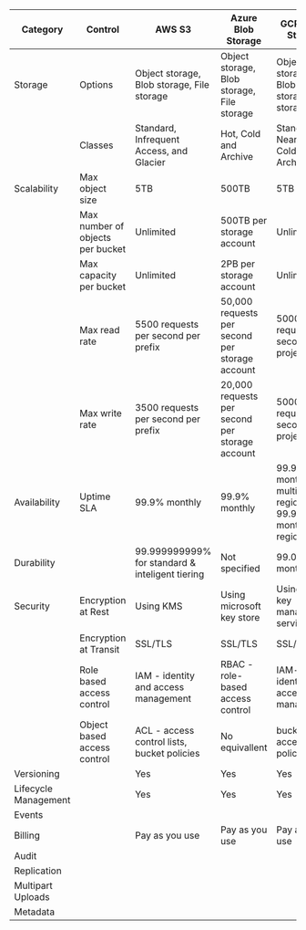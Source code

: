 | Category             | Control                          | AWS S3                                          | Azure Blob Storage                             | GCP Cloud Storage                                             |
|----------------------|----------------------------------|-------------------------------------------------|------------------------------------------------|---------------------------------------------------------------|
| Storage              | Options                          | Object storage, Blob storage, File storage      | Object storage, Blob storage, File storage     | Object storage, Blob storage, File storage                    |
|                      | Classes                          | Standard, Infrequent Access, and Glacier        | Hot, Cold and Archive                          | Standard, Nearline, Coldline, Archive                         |
| Scalability          | Max object size                  | 5TB                                             | 500TB                                          | 5TB                                                           |
|                      | Max number of objects per bucket | Unlimited                                       | 500TB per storage account                      | Unlimited                                                     |
|                      | Max capacity per bucket          | Unlimited                                       | 2PB per storage account                        | Unlimited                                                     |
|                      | Max read rate                    | 5500 requests per second per prefix             | 50,000 requests per second per storage account | 5000 request per second per project                           |
|                      | Max write rate                   | 3500 requests per second per prefix             | 20,000 requests per second per storage account | 5000 request per second per project                           |
| Availability         | Uptime SLA                       | 99.9% monthly                                   | 99.9% monthly                                  | 99.9% monthly for multi regional, 99.99% monthly for regional |
| Durability           |                                  | 99.999999999% for standard & inteligent tiering | Not specified                                  | 99.0% monthly                                                 |
| Security             | Encryption at Rest               | Using KMS                                       | Using microsoft key store                      | Using cloud key management services                           |
|                      | Encryption at Transit            | SSL/TLS                                         | SSL/TLS                                        | SSL/TLS                                                       |
|                      | Role based access control        | IAM - identity and access management            | RBAC - role-based access control               | IAM- identity and access management                           |
|                      | Object based access control      | ACL - access control lists, bucket policies     | No equivallent                                 | bucket level access policies                                  |
| Versioning           |                                  | Yes                                             | Yes                                            | Yes                                                           |
| Lifecycle Management |                                  | Yes                                             | Yes                                            | Yes                                                           |
| Events               |                                  |                                                 |                                                |                                                               |
| Billing              |                                  | Pay as you use                                  | Pay as you use                                 | Pay as you use                                                |
| Audit                |                                  |                                                 |                                                |                                                               |
| Replication          |                                  |                                                 |                                                |                                                               |
| Multipart Uploads    |                                  |                                                 |                                                |                                                               |
| Metadata             |                                  |                                                 |                                                |                                                               |